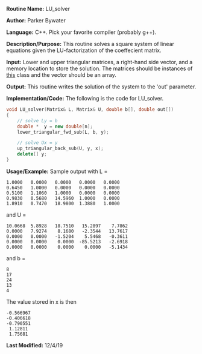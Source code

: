 **Routine Name:** LU_solver

**Author:** Parker Bywater

**Language:** C++. Pick your favorite compiler (probably g++).   

**Description/Purpose:** This routine solves a square system of linear equations given the 
LU-factorization of the coeffecient matrix. 

**Input:** Lower and upper triangular matrices, a right-hand side vector, and a memory location to 
store the solution. The matrices should be instances of [this](./Matrix.cpp) class and the vector 
should be an array.   
 
**Output:** This routine writes the solution of the system to the 'out' parameter.

**Implementation/Code:** The following is the code for LU\_solver.
```C++ 
void LU_solver(Matrix& L, Matrix& U, double b[], double out[]) 
{
    // solve Ly = b 
    double *  y = new double[n]; 
    lower_triangular_fwd_sub(L, b, y); 

    // solve Ux = y
    up_triangular_back_sub(U, y, x);  
    delete[] y; 
}
```

**Usage/Example:** Sample output with L = 

    1.0000   0.0000   0.0000   0.0000   0.0000
    0.6450   1.0000   0.0000   0.0000   0.0000
    0.5100   1.1060   1.0000   0.0000   0.0000
    0.9830   0.5680   14.5960  1.0000   0.0000
    1.8910   0.7470   18.9800  1.3880   1.0000

and U = 
        
    10.0668  5.8928   18.7510   15.2897    7.7862
    0.0000   7.9274    8.1680   -2.3544   13.7617
    0.0000   0.0000   -1.5204    5.5468   -0.3611
    0.0000   0.0000    0.0000  -85.5213   -2.6918
    0.0000   0.0000    0.0000    0.0000   -5.1434

and b = 
    
    8
    17
    24
    13
    4
    
The value stored in x is then 

    -0.566967
    -0.406618
    -0.790551
     1.12811
     1.75681


**Last Modified:** 12/4/19
